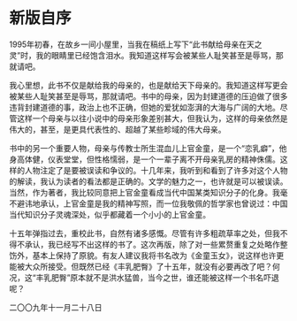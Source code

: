   

# 新版自序

1995年初春，在故乡一间小屋里，当我在稿纸上写下“此书献给母亲在天之灵”时，我的眼睛里已经饱含泪水。我知道这样写会被某些人耻笑甚至是辱骂，那就请吧。

我心里想，此书不仅是献给我的母亲的，也是献给天下母亲的。我知道这样写更会被某些人耻笑甚至是辱骂，那就请吧。书中的母亲，因为封建道德的压迫做了很多违背封建道德的事，政治上也不正确，但她的爱犹如澎湃的大海与广阔的大地。尽管这样一个母亲与以往小说中的母亲形象差别甚大，但我认为，这样的母亲依然是伟大的，甚至，是更具代表性的、超越了某些畛域的伟大母亲。

书中的另一个重要人物，母亲与传教士所生混血儿上官金童，是一个“恋乳癖”，他身高体健，仪表堂堂，但性格懦弱，是一个一辈子离不开母亲乳房的精神侏儒。这样的人物注定了是要被误读和争议的。十几年来，我听到和看到了许多对这个人物的解读，我认为读者的看法都是正确的。文学的魅力之一，也许就是可以被误读。当然，作为著者，我比较同意把上官金童看成当代中国某类知识分子的化身。我毫不避讳地承认，上官金童是我的精神写照，而一位我敬佩的哲学家也曾说过：中国当代知识分子灵魂深处，似乎都藏着一个小小的上官金童。

十五年弹指过去，重校此书，自然有诸多感慨。尽管有许多粗疏草率之处，但我不得不承认，我已经写不出这样的书了。这次再版，除了对一些累赘重复之处略作整饬外，基本上保持了原貌。有友人建议我将书名改为《金童玉女》，说这样也许更能被大众所接受。但既然已经《丰乳肥臀》了十五年，就没有必要再改了吧？何况，这“丰乳肥臀”原本就不是洪水猛兽，当今之世，谁还能被这样一个书名吓退呢？

二〇〇九年十一月二十八日